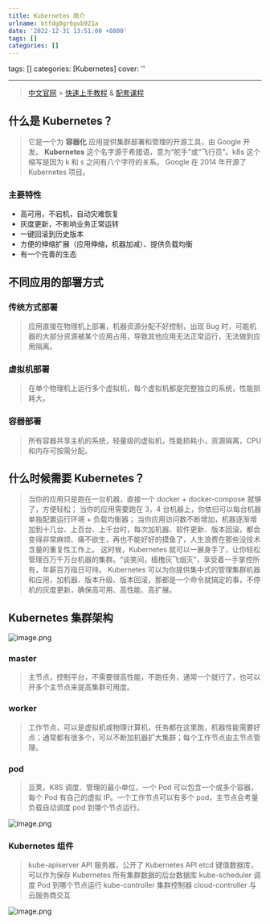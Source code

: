 ```yaml
---
title: Kubernetes 简介
urlname: btfdg0gr6gvb921a
date: '2022-12-31 13:51:00 +0800'
tags: []
categories: []
---
```


tags: []
categories: [Kubernetes]
cover: ''

---

> [中文官网](https://kubernetes.io/zh-cn/) > [快速上手教程](https://k8s.easydoc.net/docs/dRiQjyTY/28366845/6GiNOzyZ/9EX8Cp45) & [配套课程](https://www.bilibili.com/video/BV1Tg411P7EB?p=2&vd_source=562b0a9746c823abc601464476e85cdf)

## 什么是 Kubernetes？

> 它是一个为 **容器化** 应用提供集群部署和管理的开源工具，由 Google 开发。
> **Kubernetes** 这个名字源于希腊语，意为“舵手”或“飞行员”。k8s 这个缩写是因为 k 和 s 之间有八个字符的关系。 Google 在 2014 年开源了 Kubernetes 项目。

### 主要特性

- 高可用，不宕机，自动灾难恢复
- 灰度更新，不影响业务正常运转
- 一键回滚到历史版本
- 方便的伸缩扩展（应用伸缩，机器加减）、提供负载均衡
- 有一个完善的生态

## 不同应用的部署方式

### 传统方式部署

> 应用直接在物理机上部署，机器资源分配不好控制，出现 Bug 时，可能机器的大部分资源被某个应用占用，导致其他应用无法正常运行，无法做到应用隔离。

### 虚拟机部署

> 在单个物理机上运行多个虚拟机，每个虚拟机都是完整独立的系统，性能损耗大。

### 容器部署

> 所有容器共享主机的系统，轻量级的虚拟机，性能损耗小，资源隔离，CPU 和内存可按需分配。

## 什么时候需要 Kubernetes？

> 当你的应用只是跑在一台机器，直接一个 docker + docker-compose 就够了，方便轻松；
> 当你的应用需要跑在 3，4 台机器上，你依旧可以每台机器单独配置运行环境 + 负载均衡器；
> 当你应用访问数不断增加，机器逐渐增加到十几台、上百台、上千台时，每次加机器、软件更新、版本回滚，都会变得非常麻烦、痛不欲生，再也不能好好的摸鱼了，人生浪费在那些没技术含量的重复性工作上。
> 这时候，Kubernetes 就可以一展身手了，让你轻松管理百万千万台机器的集群。“谈笑间，樯橹灰飞烟灭”，享受着一手掌控所有，年薪百万指日可待。
> Kubernetes 可以为你提供集中式的管理集群机器和应用，加机器、版本升级、版本回滚，那都是一个命令就搞定的事，不停机的灰度更新，确保高可用、高性能、高扩展。

## Kubernetes 集群架构

![image.png](https://cdn.nlark.com/yuque/0/2022/png/25799318/1672466085015-45f135db-43c3-4dcd-9a54-dc320a6bad5d.png#averageHue=%23f7f7f7&clientId=u1a264b23-3005-4&crop=0&crop=0&crop=1&crop=1&from=paste&height=229&id=u5ce6bf04&margin=%5Bobject%20Object%5D&name=image.png&originHeight=457&originWidth=514&originalType=binary∶=1&rotation=0&showTitle=false&size=34801&status=done&style=none&taskId=uef87c07f-c155-4e70-8cb9-3c8044d2443&title=&width=257)

### master

> 主节点，控制平台，不需要很高性能，不跑任务，通常一个就行了，也可以开多个主节点来提高集群可用度。

### worker

> 工作节点，可以是虚拟机或物理计算机，任务都在这里跑，机器性能需要好点；通常都有很多个，可以不断加机器扩大集群；每个工作节点由主节点管理。

### pod

> 豆荚，K8S 调度、管理的最小单位，一个 Pod 可以包含一个或多个容器，每个 Pod 有自己的虚拟 IP。一个工作节点可以有多个 pod，主节点会考量负载自动调度 pod 到哪个节点运行。

![image.png](https://cdn.nlark.com/yuque/0/2022/png/25799318/1672466155818-a9030ff6-2b82-45ea-af25-a0ee164a0611.png#averageHue=%23f5f5f5&clientId=u1a264b23-3005-4&crop=0&crop=0&crop=1&crop=1&from=paste&height=305&id=ub7fc771a&margin=%5Bobject%20Object%5D&name=image.png&originHeight=610&originWidth=856&originalType=binary∶=1&rotation=0&showTitle=false&size=511147&status=done&style=none&taskId=u149c7900-a410-4151-9d9d-b15682fa85d&title=&width=428)

### Kubernetes 组件

> kube-apiserver API 服务器，公开了 Kubernetes API
> etcd 键值数据库，可以作为保存 Kubernetes 所有集群数据的后台数据库
> kube-scheduler 调度 Pod 到哪个节点运行
> kube-controller 集群控制器
> cloud-controller 与云服务商交互

![image.png](https://cdn.nlark.com/yuque/0/2022/png/25799318/1672466220618-fc580654-0401-4b31-9975-fb1c9b90d625.png#averageHue=%23dcdcdc&clientId=u1a264b23-3005-4&crop=0&crop=0&crop=1&crop=1&from=paste&height=226&id=ue1ccf45b&margin=%5Bobject%20Object%5D&name=image.png&originHeight=452&originWidth=944&originalType=binary∶=1&rotation=0&showTitle=false&size=71375&status=done&style=none&taskId=u194f3a3f-4cf7-4c82-8068-af565804cd4&title=&width=472)
